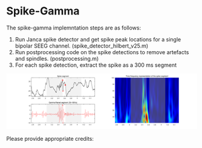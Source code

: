 # Spike-Gamma

The spike-gamma implemntation steps are as follows:

1. Run Janca spike detector and get spike peak locations for a single bipolar SEEG channel. (spike_detector_hilbert_v25.m)
2. Run postprocessing code on the spike detections to remove artefacts and spindles. (postprocessing.m)
3. For each spike detection, extract the spike as a 300 ms segment



![Spike-gamma example](example.png)


Please provide appropriate credits:

